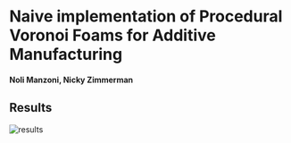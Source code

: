 # Naive implementation of Procedural Voronoi Foams for Additive Manufacturing

#### Noli Manzoni, Nicky Zimmerman

## Results

![results](https://github.com/raikilon/voronoi-foams/blob/master/results/results.gif)


